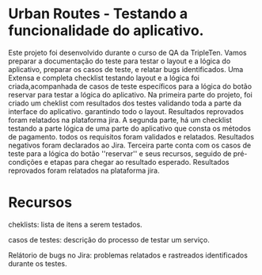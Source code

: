 # Urban Routes - Testando a funcionalidade do aplicativo.
Este projeto foi desenvolvido durante o curso de QA da TripleTen. Vamos preparar a documentação do teste para testar o layout e a lógica do aplicativo, preparar os casos de teste, e relatar bugs identificados.
Uma Extensa e completa checklist testando layout e a lógica foi criada,acompanhada de casos de teste específicos para a lógica do botão reservar para testar a lógica do aplicativo.
Na primeira parte do projeto, foi criado um cheklist com resultados dos testes validando toda a parte da interface do aplicativo. garantindo todo o layout. Resultados reprovados foram relatados na plataforma jira.
A segunda parte, há um checklist testando a parte lógica de uma parte do aplicativo que consta os métodos de pagamento. todos os requisitos foram validados e relatados. Resultados negativos foram declarados ao Jira.
Terceira parte conta com os casos de teste para a lógica do botão ''reservar'' e seus recursos, seguido de pré-condições e etapas para chegar  ao resultado esperado. Resultados reprovados foram relatados na plataforma jira. 


# Recursos
cheklists: lista de itens a serem testados.

casos de testes: descrição do processo de testar um serviço.

Relátorio de bugs no Jira: problemas relatados e rastreados identificados durante os testes.

